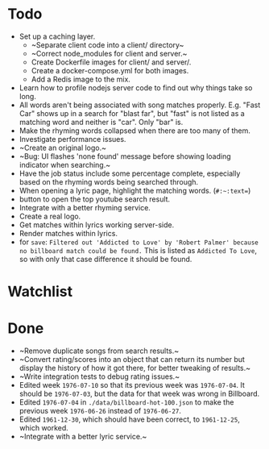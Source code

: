 # Todo
- Set up a caching layer.
  - ~Separate client code into a client/ directory~
  - ~Correct node_modules for client and server.~
  - Create Dockerfile images for client/ and server/.
  - Create a docker-compose.yml for both images.
  - Add a Redis image to the mix.
- Learn how to profile nodejs server code to find out why things take so long.
- All words aren't being associated with song matches properly. E.g. "Fast Car" shows up in a search for "blast far", but "fast" is not listed as a matching word and neither is "car". Only "bar" is. 
- Make the rhyming words collapsed when there are too many of them.
- Investigate performance issues.
- ~Create an original logo.~
- ~Bug: UI flashes 'none found' message before showing loading indicator when searching.~
- Have the job status include some percentage complete, especially based on the rhyming words being searched through.
- When opening a lyric page, highlight the matching words. (`#:~:text=`)
- button to open the top youtube search result. 
- Integrate with a better rhyming service.
- Create a real logo.
- Get matches within lyrics working server-side.
- Render matches within lyrics.
- for `save`: `Filtered out 'Addicted to Love' by 'Robert Palmer' because no billboard match could be found.` This is listed as `Addicted To Love`, so with only that case difference it should be found.

# Watchlist

# Done
- ~Remove duplicate songs from search results.~
- ~Convert rating/scores into an object that can return its number but display the history of how it got there, for better tweaking of results.~
- ~Write integration tests to debug rating issues.~
- Edited week `1976-07-10` so that its previous week was `1976-07-04`. It should be `1976-07-03`, but the data for that week was wrong in Billboard.
- Edited `1976-07-04` in `./data/billboard-hot-100.json` to make the previous week `1976-06-26` instead of `1976-06-27`. 
- Edited `1961-12-30`, which should have been correct, to `1961-12-25`, which worked.
- ~Integrate with a better lyric service.~


